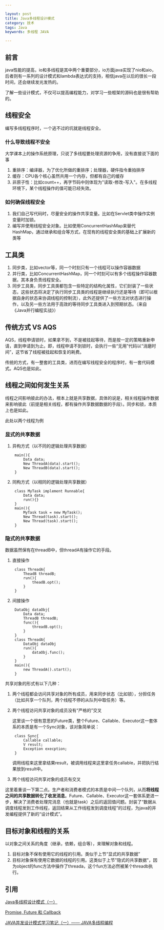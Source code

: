 ```yaml
---

layout: post
title: Java多线程设计模式
category: 技术
tags: Java
keywords: 多线程 JAVA

---
```


## 前言

java性能的提高，io和多线程是其中两个重要部分，io方面java实现了nio和aio，后者则有一系列的设计模式和lambda表达式的支持，相信java在以后的很长一段时间，还会继续发光发热的。

了解一些设计模式，不仅可以提高编程能力，对学习一些框架的源码也是很有帮助的。

## 线程安全

编写多线程程序时，一个逃不过的坑就是线程安全。

### 什么导致线程不安全

大学课本上的操作系统原理，只说了多线程要处理资源的争用，没有直接说下面的事

1. 重排序：编译器，为了优化所做的重排序；处理器，硬件指令重拍排序
2. 缓存：CPU各个核心虽然共用一个内存，但都有自己的缓存
3. 非原子性：比如count++，再字节码中则体现为"读取-修改-写入"。在多线程环境下，某个线程操作的值可能已经失效。

### 如何确保线程安全

1. 我们自己写代码时，尽量安全的操作共享变量。比如在Servlet类中操作实例变量时加锁。
2. 编写并使用线程安全对象。比如使用ConcurrentHashMap来替代HashMap，通过继承和组合等方式，在现有的线程安全类的基础上扩展新的类等

## 工具类

1. 同步类，比如vector等，同一个时刻只有一个线程可以操作容器数据
2. 并行类，比如ConcurrentHashMap，同一个时刻可以有多个线程操作容器数据，其本身负责线程安全。
3. 同步工具类，同步工具类都包含一些特定的结构化属性，它们封装了一些状态，这些状态将决定了执行同步工具类的线程是继续执行还是等待（即可以根据自身的状态来协调线程的控制流），此外还提供了一些方法对状态进行操作，以及另一些方法用于高效的等待同步工具类进入到预期状态。（来自《Java并行编程实战》）


## 传统方式 VS AQS

AQS，线程申请锁时，如果拿不到，不是被挂起等待，而是按一定的策略重新申请，直到申请到为止。即，线程申请不到锁时，会执行一些“无用”代码以“消磨时间”，这节省了线程被挂起和恢复的耗费。

传统的方式，有一整套的工具类，进而在编写线程安全的程序时，有一套代码模式。AQS也是如此。

## 线程之间如何发生关系

线程之间影响彼此的办法，根本上就是共享数据，具体的说是，相关线程操作数据来影响彼此（前提是相关线程，都有操作共享数据数据的手段）。同步和锁，本质上也是如此。

此处以两个线程为例

### 显式的共享数据

1. 异构方式（以不同的逻辑处理共享数据）

        main(){
            Data data;
            New ThreadA(data).start();
            New ThreadB(data).start();  
        }
    
2. 同构方式（以相同的逻辑处理共享数据）

        class MyTask implement Runnable{
        	Data data;
        	run(){}
        }
        main(){
            MyTask task = new MyTask();
            New Thread(task).start();
            New Thread(task).start();
        }
        
### 隐式的共享数据

数据虽然保有在threadB中，但threadA有操作它的手段。

1. 直接操作

        class ThreadA{
        	TheadB threadB;
            run(){
            	theadB.opt();
            }
        }
    
2. 间接操作

        DataObj dataObj{
            Data data;
            ThreadB threadB;
            func(){
                threadB.opt();
            }
        }
        class ThreadA{
            DataObj dataObj
            run(){
                dataObj.func();
            }
        }
        main(){
            new ThreadA().start();
        }


        
共享对象的形式有以下几种：

1. 两个线程都会访问共享对象的所有成员，用来同步状态（比如锁），分担任务（比如共享一个队列，两个线程不停的从队列中取任务）等。
2. 两个线程访问共享对象的成员没有“严格的”交叉

    这里谈一个很有意思的Future类，整个Future、Callable、Executor这一套体系的本质是有一个Sync对象，该对象简单说：

        class Sync{
            Callable callable;
            V result;
            Exception execption;
        }

    调用线程来这里拿结果result，被调用线程来这里拿任务callable，并把执行结果放到result中。

3. 两个线程访问共享对象的成员有交叉


这里着重谈一下第二点。生产者和消费者模式的本质是中间一个队列，从而**将线程之间的共享数据转化了收发消息**。Future、Callable、Executor这一套体系更进一步，解决了消费者处理完消息（也就是task）之后的返回值问题。封装了“数据从调度线程发到工作线程，返回结果从工作线程发到调度线程”的过程，为java的并发编程提供了新的“设计模式”。

## 目标对象和线程的关系

以对象之间关系的角度（继承，依赖，组合等），来理解对象和线程。

1. 目标对象不保有使用它的线程的引用。类似于上节“显式的共享数据”
2.	目标对象保有使用它数据的线程的引用。这类似于上节"隐式的共享数据"，因为object的func方法中操作了threada，这个fun方法必然被某个threadb执行。


## 引用

[Java多线程设计模式（一）][]

[Promise, Future 和 Callback][]

[JAVA并发设计模式学习笔记（一）—— JAVA多线程编程][]

[JAVA并发设计模式学习笔记（一）—— JAVA多线程编程]: http://www.cnblogs.com/chenying99/p/3321866.html
[Java多线程设计模式（一）]: http://www.cnblogs.com/chenying99/p/3322032.html
[Promise, Future 和 Callback]: http://isouth.org/archives/354.html